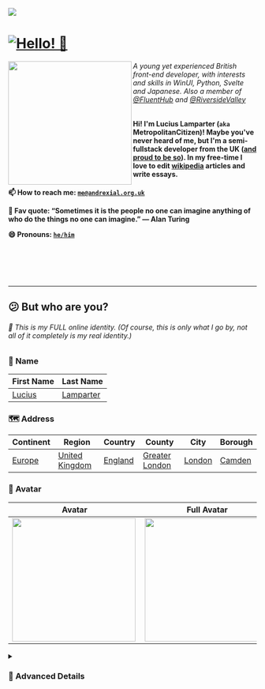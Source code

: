 <!--
**DeveloperWOW64/DeveloperWOW64** is a ✨ _special_ ✨ repository because its `README.md` (this file) appears on your GitHub profile.

Here are some ideas to get you started:

- 🔭 I’m currently working on ...
- 🌱 I’m currently learning ...
- 👯 I’m looking to collaborate on ...
- 🤔 I’m looking for help with ...
- 💬 Ask me about ...
- 📫 How to reach me: ...
- 😄 Pronouns: ...
- ⚡ Fun fact: ...
-->

![](https://hit.yhype.me/github/profile?user_id=71598437)

# <a href="https://github.com/MetropolitanCitizen"><img alt="Hello! 👋" src="https://readme-typing-svg.demolab.com?font=Segoe+UI&duration=1000&pause=2500&color=F7F7F7&width=435&lines=Hello!+%F0%9F%91%8B;%E3%81%93%E3%82%93%E3%81%AB%E3%81%A1%E3%81%AF%EF%BC%81+%F0%9F%91%8B;%C2%A1Hola!+%F0%9F%91%8B;Ciao!+%F0%9F%91%8B;Oi!+%F0%9F%91%8B;Salut!+%F0%9F%91%8B;Salve!+%F0%9F%91%8B;Hallo!+%F0%9F%91%8B" /><a/>

<a href="https://github.com/MetropolitanCitizen"><img align="left" src="https://user-images.githubusercontent.com/71598437/186357128-9a20d82a-5a27-4b37-a64f-8fc88f1f1f8d.png" width="250"/><a/>

###### A young yet experienced British front-end developer, with interests and skills in WinUI, Python, Svelte and Japanese. Also a member of [@FluentHub](https://github.com/FluentHub) and [@RiversideValley](https://github.com/RiversideValley)

#### Hi! I'm Lucius Lamparter (`aka` MetropolitanCitizen)! Maybe you've never heard of me, but I'm a semi-fullstack developer from the UK ([and proud to be so](https://www.wikidata.org/wiki/Q6241)). In my free-time I love to edit [wikipedia](https://wikipedia.org) articles and write essays.

**📫 How to reach me: [`me@andrexial.org.uk`](mailto:me@andrexial.org.uk)**

**💬 Fav quote: “Sometimes it is the people no one can imagine anything of who do the things no one can imagine.” ― Alan Turing**

**😄 Pronouns: [`he/him`](https://www.wikidata.org/wiki/Q1196074)**

<br/>
<br/>
<br/>
<br/>

---

## 😕 But who are you?

###### 📝 This is my FULL online identity. (Of course, this is only what I go by, not all of it completely is my real identity.)

### 📛 Name

| First Name | Last Name |
| --- | --- |
| [Lucius](https://www.wikidata.org/wiki/Q12382759) | [Lamparter](https://www.wikidata.org/wiki/Q36995466) |

### 🗺️ Address

| Continent | Region | Country | County | City | Borough |
| --- | --- | --- | --- | --- | --- |
| [Europe](https://www.wikidata.org/wiki/Q46) | [United Kingdom](https://www.wikidata.org/wiki/Q145) | [England](https://www.wikidata.org/wiki/Q21) | [Greater London](https://www.wikidata.org/wiki/Q23306) | [London](https://www.wikidata.org/wiki/Q84) | [Camden](https://www.wikidata.org/wiki/Q202088) |

### 🙂 Avatar

| Avatar | Full Avatar |
| --- | --- |
| <a href="hhttps://www.wikidata.org/wiki/Q152402"><img align="left" src="https://avatars.githubusercontent.com/u/71598437?v=4" width="250"/><a/> | <a href="https://www.wikidata.org/wiki/Q170494"><img align="left" src="https://user-images.githubusercontent.com/71598437/186357128-9a20d82a-5a27-4b37-a64f-8fc88f1f1f8d.png" width="250"/><a/> |

<details><summary><h3>🧑 Advanced Details</h3></summary><div>

### 📅 Date of Birth

| Day | Month |
| --- | --- |
| [08](https://www.wikidata.org/wiki/Q2555) | [05](https://www.wikidata.org/wiki/Q119) |

### 🙋 Physiology

| Gender | Ethnicity | Hair Colour | Eye Color |
| --- | --- | --- | --- |
| [Male](https://www.wikidata.org/wiki/Q6581097) | [White](https://www.wikidata.org/wiki/Q7994501) | [Brown](https://www.wikidata.org/wiki/Q2367101) | [Brown](https://www.wikidata.org/wiki/Q17122705) |

### 🌐 Internet

| Username | Email | Favourite Emoji | User Agent |
| --- | --- | --- | --- |
| [@MetropolitanCitizen](https://www.wikidata.org/wiki/Q15901043) | [crescent@andrexial.org.uk](mailto:crescent@andrexial.org.uk) | [🏞️](https://www.wikidata.org/wiki/Q87577254) | [Mozilla/5.0 (Windows NT 10.0; Win64; x64) AppleWebKit/537.36 (KHTML, like Gecko) Chrome/111.0.0.0 Safari/537.36 Edg/111.0.0.0](https://www.wikidata.org/wiki/Q763744) |
| [@Lamparter](https://www.wikidata.org/wiki/Q15901043) | [me@andrexial.org.uk](mailto:me@andrexial.org.uk) | [🤩](https://www.wikidata.org/wiki/Q87583065) | N/A |

### 💼 Employment

| Company | Industry | Type | Description |
| --- | --- | --- | --- |
| [Riverside Valley Enterprises Limited](https://www.wikidata.org/wiki/Q783794) | [British IT conglomerate](https://www.wikidata.org/wiki/Q778575) | [Unincorporated](https://www.wikidata.org/wiki/Q7885249) | [The future of computing starts now.](https://www.wikidata.org/wiki/Q344) |
        
</div></details>

